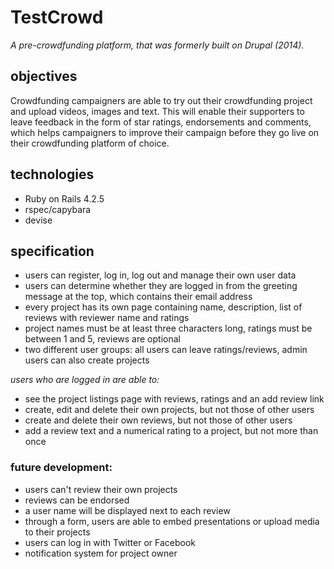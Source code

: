 # TestCrowd

*A pre-crowdfunding platform, that was formerly built on Drupal (2014).*

## objectives

Crowdfunding campaigners are able to try out their crowdfunding project and upload videos, images and text. This will enable their supporters to leave feedback in the form of star ratings, endorsements and comments, which helps campaigners to improve their campaign before they go live on their crowdfunding platform of choice.

## technologies

- Ruby on Rails 4.2.5
- rspec/capybara
- devise

## specification

* users can register, log in, log out and manage their own user data
* users can determine whether they are logged in from the greeting message at the top, which contains their email address
* every project has its own page containing name, description, list of reviews with reviewer name and ratings
* project names must be at least three characters long, ratings must be between 1 and 5, reviews are optional
* two different user groups: all users can leave ratings/reviews, admin users can also create projects

*users who are logged in are able to:*

* see the project listings page with reviews, ratings and an add review link
* create, edit and delete their own projects, but not those of other users
* create and delete their own reviews, but not those of other users
* add a review text and a numerical rating to a project, but not more than once

### future development:

* users can't review their own projects
* reviews can be endorsed
* a user name will be displayed next to each review
* through a form, users are able to embed presentations or upload media to their projects
* users can log in with Twitter or Facebook
* notification system for project owner
